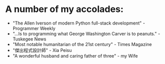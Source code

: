 # A number of my accolades:
- "The Allen Iverson of modern Python full-stack development" - Programmer Weekly
- "...Is to programming what George Washington Carver is to peanuts." -  Tuskegee News
- "Most notable humanitarian of the 21st century" - Times Magazine
- "傑出程式設計師" - Xia Peisu
- "A wonderful husband and caring father of three" - my Wife
